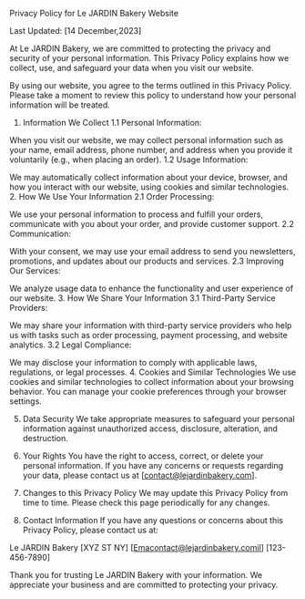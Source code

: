 Privacy Policy for Le JARDIN Bakery Website

Last Updated: [14 December,2023]

At Le JARDIN Bakery, we are committed to protecting the privacy and security of your personal information. This Privacy Policy explains how we collect, use, and safeguard your data when you visit our website.

By using our website, you agree to the terms outlined in this Privacy Policy. Please take a moment to review this policy to understand how your personal information will be treated.

1. Information We Collect
1.1 Personal Information:

When you visit our website, we may collect personal information such as your name, email address, phone number, and address when you provide it voluntarily (e.g., when placing an order).
1.2 Usage Information:

We may automatically collect information about your device, browser, and how you interact with our website, using cookies and similar technologies.
2. How We Use Your Information
2.1 Order Processing:

We use your personal information to process and fulfill your orders, communicate with you about your order, and provide customer support.
2.2 Communication:

With your consent, we may use your email address to send you newsletters, promotions, and updates about our products and services.
2.3 Improving Our Services:

We analyze usage data to enhance the functionality and user experience of our website.
3. How We Share Your Information
3.1 Third-Party Service Providers:

We may share your information with third-party service providers who help us with tasks such as order processing, payment processing, and website analytics.
3.2 Legal Compliance:

We may disclose your information to comply with applicable laws, regulations, or legal processes.
4. Cookies and Similar Technologies
We use cookies and similar technologies to collect information about your browsing behavior. You can manage your cookie preferences through your browser settings.

5. Data Security
We take appropriate measures to safeguard your personal information against unauthorized access, disclosure, alteration, and destruction.

6. Your Rights
You have the right to access, correct, or delete your personal information. If you have any concerns or requests regarding your data, please contact us at [contact@lejardinbakery.com].

7. Changes to this Privacy Policy
We may update this Privacy Policy from time to time. Please check this page periodically for any changes.

8. Contact Information
If you have any questions or concerns about this Privacy Policy, please contact us at:

Le JARDIN Bakery
[XYZ ST NY]
[Emacontact@lejardinbakery.comil]
[123-456-7890]

Thank you for trusting Le JARDIN Bakery with your information. We appreciate your business and are committed to protecting your privacy.






